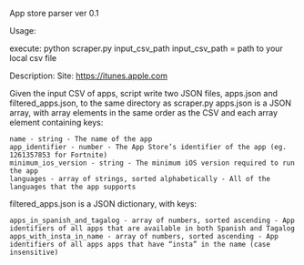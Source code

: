 App store parser ver 0.1

Usage:

execute:
python scraper.py input_csv_path
input_csv_path = path to your local csv file

Description:
Site:  https://itunes.apple.com

Given the input CSV of apps, script write two JSON files, apps.json and filtered_apps.json, to the same directory as scraper.py
apps.json is a JSON array, with array elements in the same order as the CSV and each array element containing keys:

    name - string - The name of the app
    app_identifier - number - The App Store’s identifier of the app (eg. 1261357853 for Fortnite)
    minimum_ios_version - string - The minimum iOS version required to run the app
    languages - array of strings, sorted alphabetically - All of the languages that the app supports

filtered_apps.json is a JSON dictionary, with keys:

    apps_in_spanish_and_tagalog - array of numbers, sorted ascending - App identifiers of all apps that are available in both Spanish and Tagalog
    apps_with_insta_in_name - array of numbers, sorted ascending - App identifiers of all apps apps that have “insta” in the name (case insensitive)


